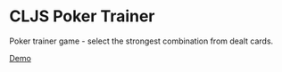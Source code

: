 # CLJS Poker Trainer

Poker trainer game - select the strongest combination from dealt cards.

[Demo](https://artemy.github.io/pokertrainer-cljs/)
